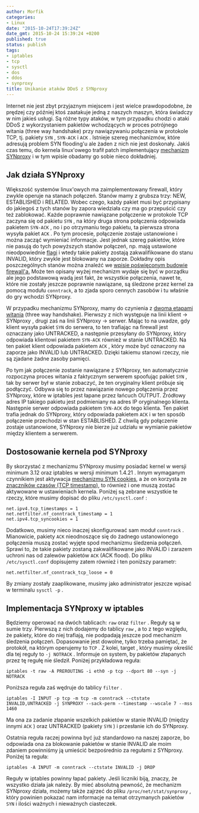 ```yaml
---
author: Morfik
categories:
- Linux
date: "2015-10-24T17:39:24Z"
date_gmt: 2015-10-24 15:39:24 +0200
published: true
status: publish
tags:
- iptables
- tcp
- sysctl
- dos
- ddos
- synproxy
title: Unikanie ataków DDoS z SYNproxy
---
```


Internet nie jest zbyt przyjaznym miejscem i jest wielce prawdopodobne, że prędzej czy później ktoś
zaatakuje jedną z naszych maszyn, która świadczy w nim jakieś usługi. Są różne typy ataków, w tym
przypadku chodzi o ataki DDoS z wykorzystaniem pakietów wchodzących w proces potrójnego witania
(three way handshake) przy nawiązywaniu połączenia w protokole TCP, tj. pakiety `SYN` , `SYN-ACK` i
`ACK` . Istnieje szereg mechanizmów, które adresują problem SYN flooding'u ale żaden z nich nie jest
doskonały. Jakiś czas temu, do kernela linux'owego trafił patch implementujący [mechanizm
SYNproxy](https://lwn.net/Articles/563151/) i w tym wpisie obadamy go sobie nieco dokładniej.

<!--more-->
## Jak działa SYNproxy

Większość systemów linux'owych ma zaimplementowany firewall, który zwykle operuje na stanach
połączeń. Stanów mamy z grubsza trzy: NEW, ESTABLISHED i RELATED. Wobec czego, każdy pakiet musi
być przypisany do jakiegoś z tych stanów by zapora wiedziała czy ma go przepuścić czy też
zablokować. Każde poprawnie nawiązane połączenie w protokole TCP zaczyna się od pakietu `SYN` , na
który druga strona połączenia odpowiada pakietem `SYN-ACK` , no i po otrzymaniu tego pakietu, ta
pierwsza strona wysyła pakiet `ACK` . Po tym procesie, połączenie zostaje ustanowione i można zacząć
wymieniać informacje. Jest jednak szereg pakietów, które nie pasują do tych powyższych stanów
połączeń, np. mają ustawione nieodpowiednie
[flagi](/post/flagi-tcp-i-przelaczanie-stanow-polaczen/) i wtedy takie pakiety
zostają zakwalifikowane do stanu INVALID, który zwykle jest blokowany na zaporze. Dokładny opis
poszczególnych stanów można znaleźć we [wpisie poświęconym budowie
firewall'a.](/post/firewall-na-linuxowe-maszyny-klienckie/) Może ten opisany wyżej
mechanizm wydaje się być w porządku ale jego podstawową wadą jest fakt, że wszystkie połączenia,
nawet te, które nie zostały jeszcze poprawnie nawiązane, są śledzone przez kernel za pomocą modułu
`conntrack`, a to zjada sporo cennych zasobów i tu właśnie do gry wchodzi SYNproxy.

W przypadku mechanizmu SYNproxy, mamy do czynienia z [dwoma etapami
witania](https://github.com/firehol/firehol/wiki/Working-with-SYNPROXY) (three way handshake).
Pierwszy z nich występuje na linii klient -\> SYNproxy , drugi zaś na linii SYNproxy -\> serwer.
Mając to na uwadze, gdy klient wysyła pakiet `SYN` do serwera, to ten trafiając na firewall jest
oznaczany jako UNTRACKED, a następnie przesyłany do SYNproxy, który odpowiada klientowi pakietem
`SYN-ACK` również w stanie UNTRACKED. Na ten pakiet klient odpowiada pakietem `ACK` , który może być
oznaczony na zaporze jako INVALID lub UNTRACKED. Dzięki takiemu stanowi rzeczy, nie są zjadane żadne
zasoby pamięci.

Po tym jak połączenie zostanie nawiązane z SYNproxy, ten automatycznie rozpoczyna proces witania z
faktycznym serwerem spoofując pakiet `SYN` , tak by serwer był w stanie zobaczyć, że ten oryginalny
klient próbuje się podłączyć. Odbywa się to przez nawiązanie nowego połączenia przez SYNproxy, które
w iptables jest łapane przez łańcuch OUTPUT. Źródłowy adres IP takiego pakietu jest podmieniany na
adres IP oryginalnego klienta. Następnie serwer odpowiada pakietem `SYN-ACK` do tego klienta. Ten
pakiet trafia jednak do SYNproxy, który odpowiada pakietem `ACK` i w ten sposób połączenie
przechodzi w stan ESTABLISHED. Z chwilą gdy połączenie zostaje ustanowione, SYNproxy nie bierze już
udziału w wymianie pakietów między klientem a serwerem.

## Dostosowanie kernela pod SYNproxy

By skorzystać z mechanizmu SYNproxy musimy posiadać kernel w wersji minimum 3.12 oraz iptables w
wersji minimum 1.4.21 . Innym wymaganym czynnikiem jest aktywacja [mechanizmu SYN
cookies](/post/mechanizm-syn-cookies-w-protokole-tcp/), a że on korzysta ze
[znaczników czasów (TCP
timestamp)](/post/znacznik-czasu-timestamp-w-protokole-tcp/), to również i one
muszą zostać aktywowane w ustawieniach kernela. Poniżej są zebrane wszystkie te rzeczy, które
musimy dopisać do pliku `/etc/sysctl.conf` :

    net.ipv4.tcp_timestamps = 1
    net.netfilter.nf_conntrack_timestamp = 1
    net.ipv4.tcp_syncookies = 1

Dodatkowo, musimy nieco inaczej skonfigurować sam moduł `conntrack` . Mianowicie, pakiety `ACK`
nieodnoszące się do żadnego ustanowionego połączenia muszą zostać wyjęte spod mechanizmu śledzenia
połączeń. Sprawi to, że takie pakiety zostaną zakwalifikowane jako INVALID i zarazem uchroni nas od
zalewów pakietów `ACK` (ACK flood). Do pliku `/etc/sysctl.conf` dopisujemy zatem również i ten
poniższy parametr:

    net.netfilter.nf_conntrack_tcp_loose = 0

By zmiany zostały zaaplikowane, musimy jako administrator jeszcze wpisać w terminalu `sysctl -p` .

## Implementacja SYNproxy w iptables

Będziemy operować na dwóch tablicach: `raw` oraz `filter` . Reguły są w sumie trzy. Pierwszą z nich
dodajemy do tablicy `raw` , a to z tego względu, że pakiety, które do niej trafiają, nie podpadają
jeszcze pod mechanizm śledzenia połączeń. Dopasowanie jest dowolne, tylko trzeba pamiętać, że
protokół, na którym operujemy to `TCP` . Z kolei, target , który musimy określić dla tej reguły to
`-j NOTRACK` . Informuje on system, by pakietów złapanych przez tę regułę nie śledził. Poniżej
przykładowa reguła:

    iptables -t raw -A PREROUTING -i eth0 -p tcp --dport 80 --syn -j NOTRACK

Poniższa reguła zaś wędruje do tablicy `filter`
    .

    iptables -I INPUT -p tcp -m tcp -m conntrack --ctstate INVALID,UNTRACKED -j SYNPROXY --sack-perm --timestamp --wscale 7 --mss 1460

Ma ona za zadanie złapanie wszelkich pakietów w stanie INVALID (między innymi `ACK` ) oraz UNTRACKED
(pakiety `SYN` ) i przesłanie ich do SYNproxy.

Ostatnia reguła raczej powinna być już standardowo na naszej zaporze, bo odpowiada ona za blokowanie
pakietów w stanie INVALID ale moim zdaniem powinniśmy ją umieścić bezpośrednio za regułami z
SYNproxy. Poniżej ta reguła:

    iptables -A INPUT -m conntrack --ctstate INVALID -j DROP

Reguły w iptables powinny łapać pakiety. Jeśli liczniki biją, znaczy, że wszystko działa jak należy.
By mieć absolutną pewność, że mechanizm SYNproxy działa, możemy także zajrzeć do pliku
`/proc/net/stat/synproxy` , który powinien pokazać nam informacje na temat otrzymanych pakietów
`SYN` i ilości ważnych i nieważnych ciasteczek.
